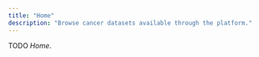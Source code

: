 ```yaml
---
title: "Home"
description: "Browse cancer datasets available through the platform."
---
```


TODO *Home*.